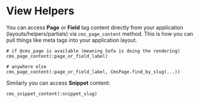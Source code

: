 # View Helpers

You can access **Page** or **Field** tag content directly from your application (layouts/helpers/partials) via `cms_page_content` method. This is how you can pull things like meta tags into your application layout.
    
    # if @cms_page is available (meaning Sofa is doing the rendering)
    cms_page_content(:page_or_field_label)
    
    # anywhere else
    cms_page_content(:page_or_field_label, CmsPage.find_by_slug(...))
    
Similarly you can access **Snippet** content:
    
    cms_snippet_content(:snippet_slug)